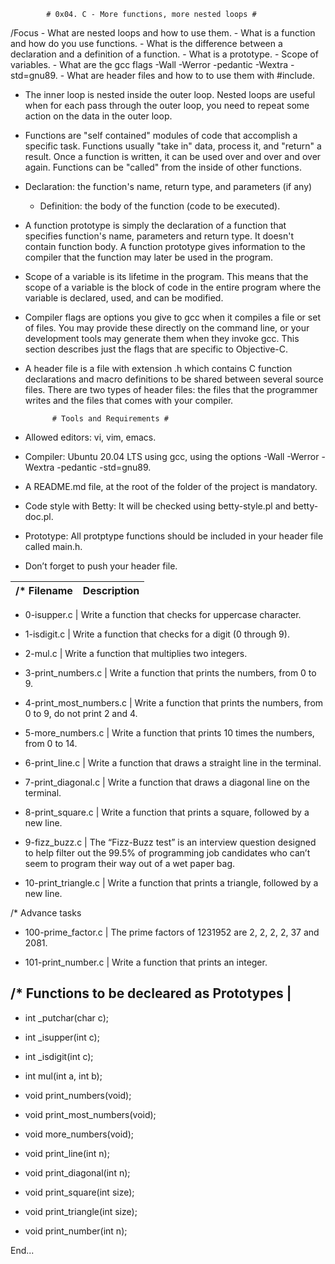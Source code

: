 			# 0x04. C - More functions, more nested loops #

/Focus  - What are nested loops and how to use them.
	- What is a function and how do you use functions.
	- What is the difference between a declaration and a definition of a function.
	- What is a prototype.
	- Scope of variables.
	- What are the gcc flags -Wall -Werror -pedantic -Wextra -std=gnu89.
	- What are header files and how to to use them with #include.


- The inner loop is nested inside the outer loop. Nested loops are useful when for each pass through the outer loop, you need to repeat some action on the data in the outer loop.

- Functions are "self contained" modules of code that accomplish a specific task. Functions usually "take in" data, process it, and "return" a result. Once a function is written, it can be used over and over and over again. Functions can be "called" from the inside of other functions.

- Declaration: the function's name, return type, and parameters (if any) 
  - Definition: the body of the function (code to be executed).

- A function prototype is simply the declaration of a function that specifies function's name, parameters and return type. It doesn't contain function body. A function prototype gives information to the compiler that the function may later be used in the program.

- Scope of a variable is its lifetime in the program. This means that the scope of a variable is the block of code in the entire program where the variable is declared, used, and can be modified.

- Compiler flags are options you give to gcc when it compiles a file or set of files. You may provide these directly on the command line, or your development tools may generate them when they invoke gcc. This section describes just the flags that are specific to Objective-C.

- A header file is a file with extension .h which contains C function declarations and macro definitions to be shared between several source files. There are two types of header files: the files that the programmer writes and the files that comes with your compiler.


			# Tools and Requirements #

- Allowed editors: vi, vim, emacs.

- Compiler: Ubuntu 20.04 LTS using gcc, using the options -Wall -Werror -Wextra -pedantic -std=gnu89.

- A README.md file, at the root of the folder of the project is mandatory.

- Code style with Betty:  It will be checked using betty-style.pl and betty-doc.pl.

- Prototype: All protptype functions should be included in your header file called main.h.

- Don’t forget to push your header file.


/* Filename | Description
----------- | -----------

- 0-isupper.c | Write a function that checks for uppercase character.

- 1-isdigit.c | Write a function that checks for a digit (0 through 9).

- 2-mul.c | Write a function that multiplies two integers.

- 3-print_numbers.c | Write a function that prints the numbers, from 0 to 9.

- 4-print_most_numbers.c | Write a function that prints the numbers, from 0 to 9, do not print 2 and 4.

- 5-more_numbers.c | Write a function that prints 10 times the numbers, from 0 to 14.

- 6-print_line.c | Write a function that draws a straight line in the terminal.

- 7-print_diagonal.c | Write a function that draws a diagonal line on the terminal.

- 8-print_square.c | Write a function that prints a square, followed by a new line.

- 9-fizz_buzz.c | The “Fizz-Buzz test” is an interview question designed to help filter out the 99.5% of programming job candidates who can’t seem to program their way out of a wet paper bag.

- 10-print_triangle.c | Write a function that prints a triangle, followed by a new line.

/* Advance tasks

- 100-prime_factor.c | The prime factors of 1231952 are 2, 2, 2, 2, 37 and 2081.

- 101-print_number.c | Write a function that prints an integer.



/* Functions to be decleared as Prototypes |
--------------------------------------------
- int _putchar(char c);

- int _isupper(int c);

- int _isdigit(int c);

- int mul(int a, int b);

- void print_numbers(void);

- void print_most_numbers(void);

- void more_numbers(void);

- void print_line(int n);

- void print_diagonal(int n);

- void print_square(int size);

- void print_triangle(int size);

- void print_number(int n);

End...
